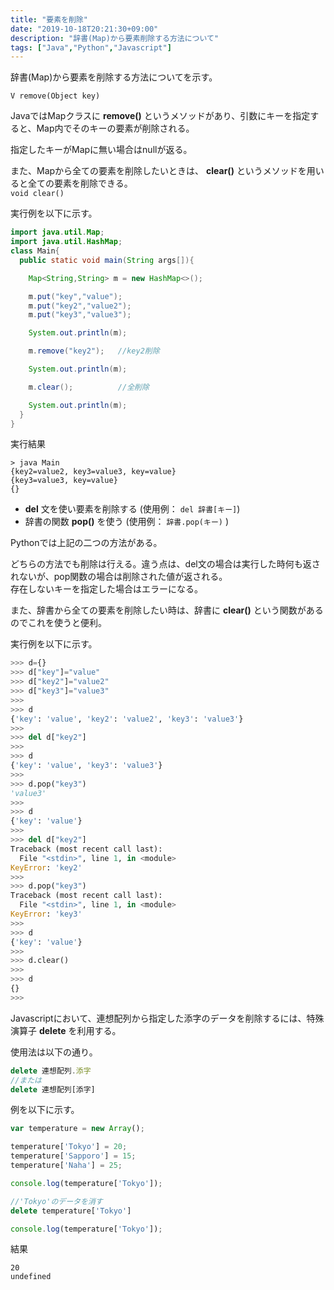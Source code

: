 ```yaml
---
title: "要素を削除"
date: "2019-10-18T20:21:30+09:00"
description: "辞書(Map)から要素削除する方法について"
tags: ["Java","Python","Javascript"]
---
```


辞書(Map)から要素を削除する方法についてを示す。

<div class="note_content_by_programming_language" id="note_content_Java">

`V remove(Object key)`   

JavaではMapクラスに **remove()** というメソッドがあり、引数にキーを指定すると、Map内でそのキーの要素が削除される。  

指定したキーがMapに無い場合はnullが返る。  

また、Mapから全ての要素を削除したいときは、 **clear()** というメソッドを用いると全ての要素を削除できる。  
`void clear()`


実行例を以下に示す。  

```java
import java.util.Map;
import java.util.HashMap;
class Main{
  public static void main(String args[]){

    Map<String,String> m = new HashMap<>();

    m.put("key","value");
    m.put("key2","value2");
    m.put("key3","value3");

    System.out.println(m);

    m.remove("key2");   //key2削除

    System.out.println(m);

    m.clear();          //全削除

    System.out.println(m);
  }
}
```

実行結果
```
> java Main
{key2=value2, key3=value3, key=value}
{key3=value3, key=value}
{}
```

</div>
<div class="note_content_by_programming_language" id="note_content_Python">

- **del** 文を使い要素を削除する (使用例： `del 辞書[キー]`)
- 辞書の関数 **pop()** を使う (使用例： `辞書.pop(キー)` )

Pythonでは上記の二つの方法がある。  

どちらの方法でも削除は行える。違う点は、del文の場合は実行した時何も返されないが、pop関数の場合は削除された値が返される。  
存在しないキーを指定した場合はエラーになる。    

また、辞書から全ての要素を削除したい時は、辞書に **clear()** という関数があるのでこれを使うと便利。  

実行例を以下に示す。  

```python
>>> d={}
>>> d["key"]="value"
>>> d["key2"]="value2"
>>> d["key3"]="value3"
>>> 
>>> d
{'key': 'value', 'key2': 'value2', 'key3': 'value3'}
>>> 
>>> del d["key2"]
>>> 
>>> d
{'key': 'value', 'key3': 'value3'}
>>> 
>>> d.pop("key3")
'value3'
>>> 
>>> d
{'key': 'value'}
>>> 
>>> del d["key2"]
Traceback (most recent call last):
  File "<stdin>", line 1, in <module>
KeyError: 'key2'
>>> 
>>> d.pop("key3")
Traceback (most recent call last):
  File "<stdin>", line 1, in <module>
KeyError: 'key3'
>>> 
>>> d
{'key': 'value'}
>>> 
>>> d.clear()
>>> 
>>> d
{}
>>> 
```

</div>
<div class="note_content_by_programming_language" id="note_content_Javascript">

Javascriptにおいて、連想配列から指定した添字のデータを削除するには、特殊演算子 **delete** を利用する。

使用法は以下の通り。

```javascript
delete 連想配列.添字
//または
delete 連想配列[添字]
```

例を以下に示す。

```javascript
var temperature = new Array();

temperature['Tokyo'] = 20;
temperature['Sapporo'] = 15;
temperature['Naha'] = 25;

console.log(temperature['Tokyo']);

//'Tokyo'のデータを消す
delete temperature['Tokyo']

console.log(temperature['Tokyo']);
```

結果

```
20
undefined
```

</div>


